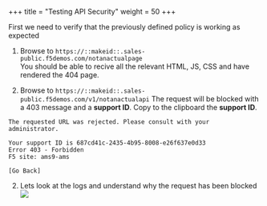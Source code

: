 +++
title = "Testing API Security"
weight = 50
+++

First we need to verify that the previously defined policy is working as expected


1. Browse to `https://::makeid::.sales-public.f5demos.com/notanactualpage`  
You should be able to recive all the relevant HTML, JS, CSS and have rendered the 404 page.

2. Browse to `https://::makeid::.sales-public.f5demos.com/v1/notanactualapi` 
The request will be blocked with a 403 message and a **support ID**. Copy to the clipboard the **support ID**.

```
The requested URL was rejected. Please consult with your administrator.

Your support ID is 687cd41c-2435-4b95-8008-e26f637e0d33
Error 403 - Forbidden
F5 site: ams9-ams

[Go Back]
```

2. Lets look at the logs and understand why the request has been blocked
![](/images/5/Slide7.PNG)